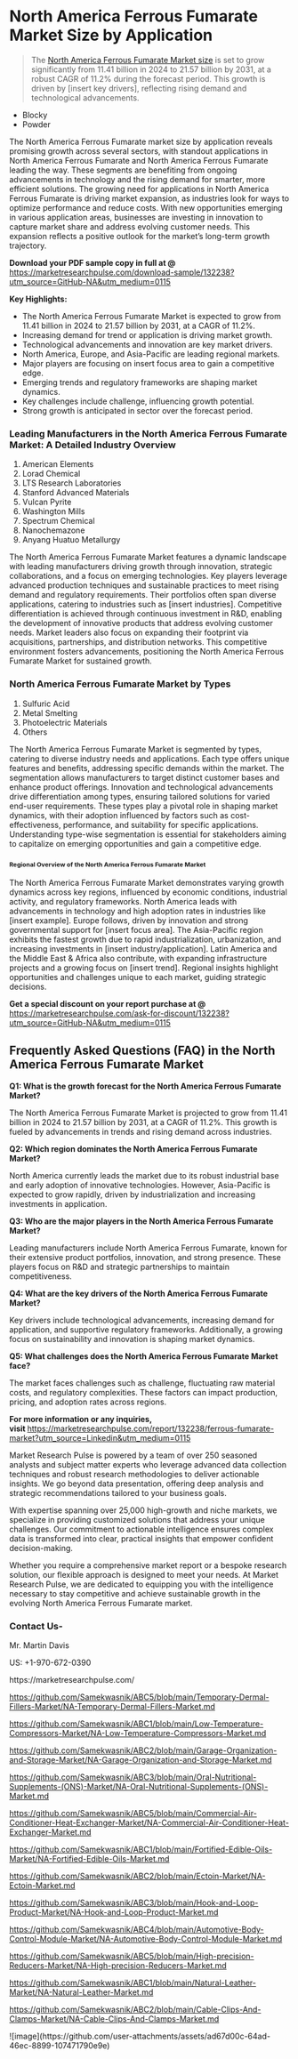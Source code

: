 <h1>North America Ferrous Fumarate Market&nbsp;Size by Application</h1><blockquote><p>The <a href="https://marketresearchpulse.com/download-sample/132238?utm_source=GitHub-NA&amp;utm_medium=0115">North America Ferrous Fumarate Market size</a> is set to grow significantly from 11.41 billion in 2024 to 21.57 billion by 2031, at a robust CAGR of 11.2% during the forecast period. This growth is driven by [insert key drivers], reflecting rising demand and technological advancements.</p></blockquote><ul><li>Blocky<li> Powder</li></ul><p>The North America Ferrous Fumarate market size by application reveals promising growth across several sectors, with standout applications in North America Ferrous Fumarate and North America Ferrous Fumarate leading the way. These segments are benefiting from ongoing advancements in technology and the rising demand for smarter, more efficient solutions. The growing need for applications in North America Ferrous Fumarate is driving market expansion, as industries look for ways to optimize performance and reduce costs. With new opportunities emerging in various application areas, businesses are investing in innovation to capture market share and address evolving customer needs. This expansion reflects a positive outlook for the market’s long-term growth trajectory.</p><p><strong>Download your PDF sample copy in full at @ </strong><a href="https://marketresearchpulse.com/download-sample/132238?utm_source=GitHub-NA&amp;utm_medium=0115">https://marketresearchpulse.com/download-sample/132238?utm_source=GitHub-NA&amp;utm_medium=0115</a></p><p><strong>Key Highlights: </strong></p><ul><li>The North America Ferrous Fumarate Market is expected to grow from 11.41 billion in 2024 to 21.57 billion by 2031, at a CAGR of 11.2%.</li><li>Increasing demand for trend or application is driving market growth.</li><li>Technological advancements and innovation are key market drivers.</li><li>North America, Europe, and Asia-Pacific are leading regional markets.</li><li>Major players are focusing on insert focus area to gain a competitive edge.</li><li>Emerging trends and regulatory frameworks are shaping market dynamics.</li><li>Key challenges include challenge, influencing growth potential.</li><li>Strong growth is anticipated in sector over the forecast period.</li></ul><h3>Leading Manufacturers in the North America Ferrous Fumarate Market: A Detailed Industry Overview</h3><ol><li>American Elements</li><li>Lorad Chemical</li><li>LTS Research Laboratories</li><li>Stanford Advanced Materials</li><li>Vulcan Pyrite</li><li>Washington Mills</li><li>Spectrum Chemical</li><li>Nanochemazone</li><li>Anyang Huatuo Metallurgy</li></ol><div class="flex max-w-full flex-col flex-grow"><div class="min-h-8 text-message flex w-full flex-col items-end gap-2 whitespace-normal break-words [.text-message+&amp;]:mt-5" dir="auto" data-message-author-role="assistant" data-message-id="fd8432e4-4910-450d-b182-61b7bfb0a01f" data-message-model-slug="gpt-4o"><div class="flex w-full flex-col gap-1 empty:hidden first:pt-[3px]"><div class="markdown prose w-full break-words dark:prose-invert light"><p>The North America Ferrous Fumarate Market features a dynamic landscape with leading manufacturers driving growth through innovation, strategic collaborations, and a focus on emerging technologies. Key players leverage advanced production techniques and sustainable practices to meet rising demand and regulatory requirements. Their portfolios often span diverse applications, catering to industries such as [insert industries]. Competitive differentiation is achieved through continuous investment in R&amp;D, enabling the development of innovative products that address evolving customer needs. Market leaders also focus on expanding their footprint via acquisitions, partnerships, and distribution networks. This competitive environment fosters advancements, positioning the North America Ferrous Fumarate Market for sustained growth.</p></div></div></div></div><h3>North America Ferrous Fumarate Market by Types</h3><ol><li>Sulfuric Acid<li> Metal Smelting<li> Photoelectric Materials<li> Others</li></ol><div class="flex max-w-full flex-col flex-grow"><div class="min-h-8 text-message flex w-full flex-col items-end gap-2 whitespace-normal break-words [.text-message+&amp;]:mt-5" dir="auto" data-message-author-role="assistant" data-message-id="084470be-0bb7-4664-bddf-5156b4f41249" data-message-model-slug="gpt-4o-mini"><div class="flex w-full flex-col gap-1 empty:hidden first:pt-[3px]"><div class="markdown prose w-full break-words dark:prose-invert light"><p>The North America Ferrous Fumarate Market is segmented by types, catering to diverse industry needs and applications. Each type offers unique features and benefits, addressing specific demands within the market. The segmentation allows manufacturers to target distinct customer bases and enhance product offerings. Innovation and technological advancements drive differentiation among types, ensuring tailored solutions for varied end-user requirements. These types play a pivotal role in shaping market dynamics, with their adoption influenced by factors such as cost-effectiveness, performance, and suitability for specific applications. Understanding type-wise segmentation is essential for stakeholders aiming to capitalize on emerging opportunities and gain a competitive edge.</p></div></div></div></div><h3><span style="font-size: 11px;">Regional Overview of the North America Ferrous Fumarate Market</span></h3><div class="flex max-w-full flex-col flex-grow"><div class="min-h-8 text-message flex w-full flex-col items-end gap-2 whitespace-normal break-words [.text-message+&amp;]:mt-5" dir="auto" data-message-author-role="assistant" data-message-id="e9038762-ce64-4e30-91c9-9bd413514231" data-message-model-slug="gpt-4o-mini"><div class="flex w-full flex-col gap-1 empty:hidden first:pt-[3px]"><div class="markdown prose w-full break-words dark:prose-invert light"><p>The North America Ferrous Fumarate Market demonstrates varying growth dynamics across key regions, influenced by economic conditions, industrial activity, and regulatory frameworks. North America leads with advancements in technology and high adoption rates in industries like [insert example]. Europe follows, driven by innovation and strong governmental support for [insert focus area]. The Asia-Pacific region exhibits the fastest growth due to rapid industrialization, urbanization, and increasing investments in [insert industry/application]. Latin America and the Middle East &amp; Africa also contribute, with expanding infrastructure projects and a growing focus on [insert trend]. Regional insights highlight opportunities and challenges unique to each market, guiding strategic decisions.</p></div></div></div></div><p><strong>Get a special discount on your report purchase at @ </strong><a href="https://marketresearchpulse.com/ask-for-discount/132238?utm_source=GitHub-NA&amp;utm_medium=0115">https://marketresearchpulse.com/ask-for-discount/132238?utm_source=GitHub-NA&amp;utm_medium=0115</a></p><h2>Frequently Asked Questions (FAQ) in the North America Ferrous Fumarate Market</h2><p><strong>Q1: What is the growth forecast for the North America Ferrous Fumarate Market?</strong></p><p>The North America Ferrous Fumarate Market is projected to grow from 11.41 billion in 2024 to 21.57 billion by 2031, at a CAGR of 11.2%. This growth is fueled by advancements in trends and rising demand across industries.</p><p><strong>Q2: Which region dominates the North America Ferrous Fumarate Market?</strong></p><p>North America currently leads the market due to its robust industrial base and early adoption of innovative technologies. However, Asia-Pacific is expected to grow rapidly, driven by industrialization and increasing investments in application.</p><p><strong>Q3: Who are the major players in the North America Ferrous Fumarate Market?</strong></p><p>Leading manufacturers include North America Ferrous Fumarate, known for their extensive product portfolios, innovation, and strong presence. These players focus on R&amp;D and strategic partnerships to maintain competitiveness.</p><p><strong>Q4: What are the key drivers of the North America Ferrous Fumarate Market?</strong></p><p>Key drivers include technological advancements, increasing demand for application, and supportive regulatory frameworks. Additionally, a growing focus on sustainability and innovation is shaping market dynamics.</p><p><strong>Q5: What challenges does the North America Ferrous Fumarate Market face?</strong></p><p>The market faces challenges such as challenge, fluctuating raw material costs, and regulatory complexities. These factors can impact production, pricing, and adoption rates across regions.</p><p><strong>For more information or any inquiries, visit&nbsp;</strong><a href="https://marketresearchpulse.com/report/132238/ferrous-fumarate-market?utm_source=Linkedin&utm_medium=0115">https://marketresearchpulse.com/report/132238/ferrous-fumarate-market?utm_source=Linkedin&utm_medium=0115</a></p><p>Market Research Pulse is powered by a team of over 250 seasoned analysts and subject matter experts who leverage advanced data collection techniques and robust research methodologies to deliver actionable insights. We go beyond data presentation, offering deep analysis and strategic recommendations tailored to your business goals.</p><p>With expertise spanning over 25,000 high-growth and niche markets, we specialize in providing customized solutions that address your unique challenges. Our commitment to actionable intelligence ensures complex data is transformed into clear, practical insights that empower confident decision-making.</p><p>Whether you require a comprehensive market report or a bespoke research solution, our flexible approach is designed to meet your needs. At Market Research Pulse, we are dedicated to equipping you with the intelligence necessary to stay competitive and achieve sustainable growth in the evolving North America Ferrous Fumarate market.</p><h3><strong>Contact Us-</strong></h3><p>Mr. Martin Davis</p><p>US: +1-970-672-0390</p><p>https://marketresearchpulse.com/</p><p><a href="https://github.com/Samekwasnik/ABC5/blob/main/Temporary-Dermal-Fillers-Market/NA-Temporary-Dermal-Fillers-Market.md">https://github.com/Samekwasnik/ABC5/blob/main/Temporary-Dermal-Fillers-Market/NA-Temporary-Dermal-Fillers-Market.md</a></p><p><a href="https://github.com/Samekwasnik/ABC1/blob/main/Low-Temperature-Compressors-Market/NA-Low-Temperature-Compressors-Market.md">https://github.com/Samekwasnik/ABC1/blob/main/Low-Temperature-Compressors-Market/NA-Low-Temperature-Compressors-Market.md</a></p><p><a href="https://github.com/Samekwasnik/ABC2/blob/main/Garage-Organization-and-Storage-Market/NA-Garage-Organization-and-Storage-Market.md">https://github.com/Samekwasnik/ABC2/blob/main/Garage-Organization-and-Storage-Market/NA-Garage-Organization-and-Storage-Market.md</a></p><p><a href="https://github.com/Samekwasnik/ABC3/blob/main/Oral-Nutritional-Supplements-(ONS)-Market/NA-Oral-Nutritional-Supplements-(ONS)-Market.md">https://github.com/Samekwasnik/ABC3/blob/main/Oral-Nutritional-Supplements-(ONS)-Market/NA-Oral-Nutritional-Supplements-(ONS)-Market.md</a></p><p><a href="https://github.com/Samekwasnik/ABC5/blob/main/Commercial-Air-Conditioner-Heat-Exchanger-Market/NA-Commercial-Air-Conditioner-Heat-Exchanger-Market.md">https://github.com/Samekwasnik/ABC5/blob/main/Commercial-Air-Conditioner-Heat-Exchanger-Market/NA-Commercial-Air-Conditioner-Heat-Exchanger-Market.md</a></p><p><a href="https://github.com/Samekwasnik/ABC1/blob/main/Fortified-Edible-Oils-Market/NA-Fortified-Edible-Oils-Market.md">https://github.com/Samekwasnik/ABC1/blob/main/Fortified-Edible-Oils-Market/NA-Fortified-Edible-Oils-Market.md</a></p><p><a href="https://github.com/Samekwasnik/ABC2/blob/main/Ectoin-Market/NA-Ectoin-Market.md">https://github.com/Samekwasnik/ABC2/blob/main/Ectoin-Market/NA-Ectoin-Market.md</a></p><p><a href="https://github.com/Samekwasnik/ABC3/blob/main/Hook-and-Loop-Product-Market/NA-Hook-and-Loop-Product-Market.md">https://github.com/Samekwasnik/ABC3/blob/main/Hook-and-Loop-Product-Market/NA-Hook-and-Loop-Product-Market.md</a></p><p><a href="https://github.com/Samekwasnik/ABC4/blob/main/Automotive-Body-Control-Module-Market/NA-Automotive-Body-Control-Module-Market.md">https://github.com/Samekwasnik/ABC4/blob/main/Automotive-Body-Control-Module-Market/NA-Automotive-Body-Control-Module-Market.md</a></p><p><a href="https://github.com/Samekwasnik/ABC5/blob/main/High-precision-Reducers-Market/NA-High-precision-Reducers-Market.md">https://github.com/Samekwasnik/ABC5/blob/main/High-precision-Reducers-Market/NA-High-precision-Reducers-Market.md</a></p><p><a href="https://github.com/Samekwasnik/ABC1/blob/main/Natural-Leather-Market/NA-Natural-Leather-Market.md">https://github.com/Samekwasnik/ABC1/blob/main/Natural-Leather-Market/NA-Natural-Leather-Market.md</a></p><p><a href="https://github.com/Samekwasnik/ABC2/blob/main/Cable-Clips-And-Clamps-Market/NA-Cable-Clips-And-Clamps-Market.md">https://github.com/Samekwasnik/ABC2/blob/main/Cable-Clips-And-Clamps-Market/NA-Cable-Clips-And-Clamps-Market.md</a></p>
![image](https://github.com/user-attachments/assets/ad67d00c-64ad-46ec-8899-107471790e9e)
